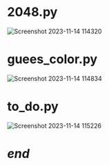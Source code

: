 # 2048.py
![Screenshot 2023-11-14 114320](https://github.com/shahriyar-ahmadian/python_class/assets/140905807/22dcf38f-22c2-46db-a582-328a26a27371)

# guees_color.py
![Screenshot 2023-11-14 114834](https://github.com/shahriyar-ahmadian/python_class/assets/140905807/6a65ed0a-b591-4752-aea2-a34ff62e163b)


# to_do.py
![Screenshot 2023-11-14 115226](https://github.com/shahriyar-ahmadian/python_class/assets/140905807/732689c0-654a-40be-8aaf-89a35bace6fb)

#         *end*          #
